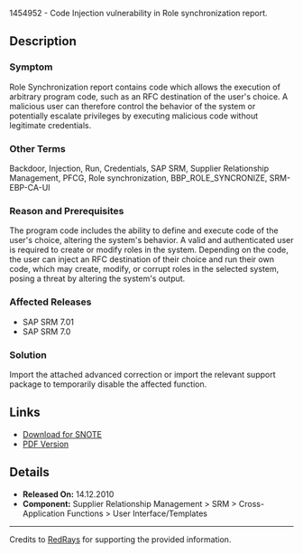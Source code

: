 1454952 - Code Injection vulnerability in Role synchronization report.

## Description

### Symptom
Role Synchronization report contains code which allows the execution of arbitrary program code, such as an RFC destination of the user's choice. A malicious user can therefore control the behavior of the system or potentially escalate privileges by executing malicious code without legitimate credentials.

### Other Terms
Backdoor, Injection, Run, Credentials, SAP SRM, Supplier Relationship Management, PFCG, Role synchronization, BBP_ROLE_SYNCRONIZE, SRM-EBP-CA-UI

### Reason and Prerequisites
The program code includes the ability to define and execute code of the user's choice, altering the system's behavior. A valid and authenticated user is required to create or modify roles in the system. Depending on the code, the user can inject an RFC destination of their choice and run their own code, which may create, modify, or corrupt roles in the selected system, posing a threat by altering the system's output.

### Affected Releases
- SAP SRM 7.01
- SAP SRM 7.0

### Solution
Import the attached advanced correction or import the relevant support package to temporarily disable the affected function.

## Links
- [Download for SNOTE](https://notesdownloads.sap.com/note/0040000008584052017)
- [PDF Version](https://userapps.support.sap.com/sap/support/sfm/notes/print/0001454952?language=en-US&token=7A6EEBAD648B8DB211022B2E12D5A404)

## Details
- **Released On:** 14.12.2010
- **Component:** Supplier Relationship Management > SRM > Cross-Application Functions > User Interface/Templates

---

Credits to [RedRays](https://redrays.io) for supporting the provided information.